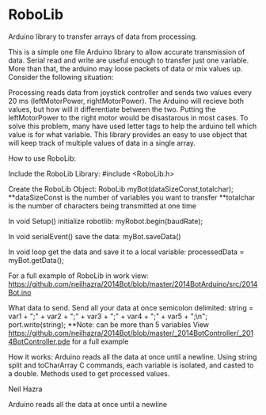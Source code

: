 # RoboLib
Arduino library to transfer arrays of data from processing. 

This is a simple one file Arduino library to allow accurate transmission of data. Serial read and write are useful enough to transfer just
one variable. More than that, the arduino may loose packets of data or mix values up. Consider the following situation:

Processing reads data from joystick controller and sends two values every 20 ms (leftMotorPower, rightMotorPower). The Arduino will recieve
both values, but how will it differentiate between the two. Putting the leftMotorPower to the right motor would be disastarous in most cases.
To solve this problem, many have used letter tags to help the arduino tell which value is for what variable. This library provides an easy
to use object that will keep track of multiple values of data in a single array. 

How to use RoboLib:

Include the RoboLib Library: #include <RoboLib.h>

Create the RoboLib Object: RoboLib myBot(dataSizeConst,totalchar);
**dataSizeConst is the number of variables you want to transfer
**totalchar is the number of characters being transmitted at one time

In void Setup() initialize robotlib: myRobot.begin(baudRate);

In void serialEvent() save the data: myBot.saveData()

In void loop get the data and save it to a local variable: processedData = myBot.getData();

For a full example of RoboLib in work view: https://github.com/neilhazra/2014Bot/blob/master/2014BotArduino/src/2014Bot.ino

What data to send. Send all your data at once semicolon delimited:
 string = var1 + ";" + var2 + ";" + var3 + ";" + var4 + ";" + var5 + ";\n";
  port.write(string);
  **Note: can be more than 5 variables
View https://github.com/neilhazra/2014Bot/blob/master/_2014BotController/_2014BotController.pde for a full example

How it works:
Arduino reads all the data at once until a newline. 
Using string split and toCharArray C commands, each variable is isolated, and casted to a double.
Methods used to get processed values.

Neil Hazra


Arduino reads all the data at once until a newline

